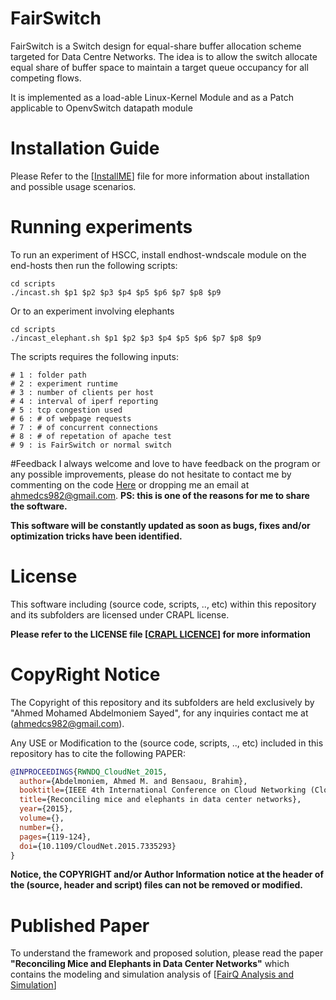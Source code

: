 # FairSwitch
FairSwitch is a Switch design for equal-share buffer allocation scheme targeted for Data Centre Networks. The idea is to allow the switch allocate equal share of buffer space to maintain a target queue occupancy for all competing flows.  

It is implemented as a load-able Linux-Kernel Module and as a Patch applicable to OpenvSwitch datapath module

# Installation Guide
Please Refer to the [[InstallME](InstallME.md)] file for more information about installation and possible usage scenarios.

# Running experiments

To run an experiment of HSCC, install endhost-wndscale module on the end-hosts then run the following scripts:

```
cd scripts
./incast.sh $p1 $p2 $p3 $p4 $p5 $p6 $p7 $p8 $p9
```
Or to an experiment involving elephants
```
cd scripts
./incast_elephant.sh $p1 $p2 $p3 $p4 $p5 $p6 $p7 $p8 $p9
```
The scripts requires the following inputs:
```
# 1 : folder path
# 2 : experiment runtime
# 3 : number of clients per host
# 4 : interval of iperf reporting
# 5 : tcp congestion used
# 6 : # of webpage requests
# 7 : # of concurrent connections
# 8 : # of repetation of apache test
# 9 : is FairSwitch or normal switch
```

#Feedback
I always welcome and love to have feedback on the program or any possible improvements, please do not hesitate to contact me by commenting on the code [Here](https://ahmedcs.github.io/RWNDQ-post/) or dropping me an email at ahmedcs982@gmail.com. **PS: this is one of the reasons for me to share the software.**  

**This software will be constantly updated as soon as bugs, fixes and/or optimization tricks have been identified.**


# License
This software including (source code, scripts, .., etc) within this repository and its subfolders are licensed under CRAPL license.

**Please refer to the LICENSE file \[[CRAPL LICENCE](LICENSE)\] for more information**


# CopyRight Notice
The Copyright of this repository and its subfolders are held exclusively by "Ahmed Mohamed Abdelmoniem Sayed", for any inquiries contact me at (ahmedcs982@gmail.com).

Any USE or Modification to the (source code, scripts, .., etc) included in this repository has to cite the following PAPER:  

```bibtex
@INPROCEEDINGS{RWNDQ_CloudNet_2015,
  author={Abdelmoniem, Ahmed M. and Bensaou, Brahim},
  booktitle={IEEE 4th International Conference on Cloud Networking (CloudNet)}, 
  title={Reconciling mice and elephants in data center networks}, 
  year={2015},
  volume={},
  number={},
  pages={119-124},
  doi={10.1109/CloudNet.2015.7335293}
}
```

**Notice, the COPYRIGHT and/or Author Information notice at the header of the (source, header and script) files can not be removed or modified.**


# Published Paper
To understand the framework and proposed solution, please read the paper **"Reconciling Mice and Elephants in Data Center Networks"** which contains the modeling and simulation analysis of  [[FairQ Analysis and Simulation](download/Model_Sim.pdf)]
